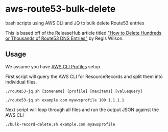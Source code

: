 # aws-route53-bulk-delete
bash scripts using AWS CLI and JQ to bulk delete Route53 entries

This is based off of the ReleaseHub article titled ["How to Delete Hundreds or Thousands of Route53 DNS Entries"](https://releasehub.com/blog/how-to-delete-hundreds-or-thousands-of-route53-dns-entries) by Regis Wilson.

## Usage

We assume you have [AWS CLI Profiles](https://docs.aws.amazon.com/cli/latest/userguide/cli-configure-profiles.html) setup

First script will query the AWS CLI for ResourceRecords and split them into individual files.
```
./route53-jq.sh [zonename] [profile] [maxitems] [valuequery]

./route53-jq.sh example.com myawsprofile 100 1.1.1.1
```
Next script will loop through all files and run the output JSON against the AWS CLI
```
./bulk-record-delete.sh example.com myawsprofile
```
